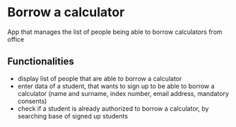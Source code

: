 # Borrow a calculator

App that manages the list of people being able to borrow calculators from office

## Functionalities
 - display list of people that are able to borrow a calculator
 - enter data of a student, that wants to sign up to be able to borrow a calculator (name and surname, index number, email address, mandatory consents)
 - check if a student is already authorized to borrow a calculator, by searching base of signed up students